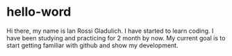 # hello-word

Hi there, my name is Ian Rossi Gladulich.
I have started to learn coding.
I have been studying and practicing for 2 month by now.
My current goal is to start getting familiar with github and show my development.



